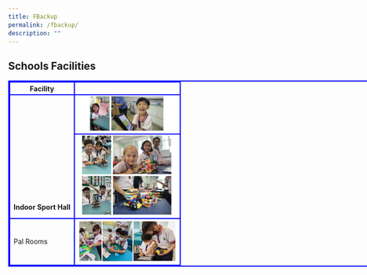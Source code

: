 ```yaml
---
title: FBackup
permalink: /fbackup/
description: ""
---
```

<style>
table, th, td {
  border: 2px solid blue;
}
table {
  border-spacing: 2px;
}
</style>

<h2>Schools Facilities</h2>

<table style="width: 1000px">
  <tbody><tr>
    <th>Facility</th>
    <th></th> 
  </tr>
  <tr>
		<th rowspan="2"><br><br><br><br><br><br><br><br><br><br><br><br>Indoor Sport Hall</th>
    <td><img width="200" alt="Hall" src="/images/ALP2.png"></td>
	</tr>
	<tr>
    <td><img width="200" alt="Hall" src="/images/ALP4.png"></td>
	</tr>
  <tr>
    <td>Pal Rooms</td>
    <td><img width="200" src="/images/ALP%202023.jpg"></td>
  </tr>
</tbody></table>